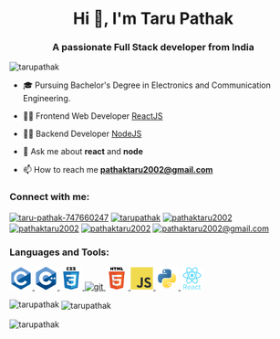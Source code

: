 <h1 align="center">Hi 👋, I'm Taru Pathak</h1>
<h3 align="center">A passionate Full Stack developer from India</h3>
<p align="left"> <img src="https://komarev.com/ghpvc/?username=tarupathak&label=Profile%20views&color=0e75b6&style=flat" alt="tarupathak" /> </p>

- 🎓 Pursuing Bachelor's Degree in Electronics and Communication Engineering.

- 👨‍💻 Frontend Web Developer [ReactJS](ReactJS)
  
- 👨‍💻 Backend Developer [NodeJS](NodeJS)

- 💬 Ask me about **react** and **node**

- 📫 How to reach me **pathaktaru2002@gmail.com**

<h3 align="left">Connect with me:</h3>
<p align="left">
<a href="https://linkedin.com/in/taru-pathak-747660247" target="blank"><img align="center" src="https://raw.githubusercontent.com/rahuldkjain/github-profile-readme-generator/master/src/images/icons/Social/linked-in-alt.svg" alt="taru-pathak-747660247" height="30" width="40" /></a>
<a href="https://www.behance.net/tarupathak" target="blank"><img align="center" src="https://raw.githubusercontent.com/rahuldkjain/github-profile-readme-generator/master/src/images/icons/Social/behance.svg" alt="tarupathak" height="30" width="40" /></a>
<a href="https://www.codechef.com/users/taru_pathak_02" target="blank"><img align="center" src="https://cdn.jsdelivr.net/npm/simple-icons@3.1.0/icons/codechef.svg" alt="pathaktaru2002" height="30" width="40" /></a>
<a href="https://www.hackerrank.com/pathaktaru2002" target="blank"><img align="center" src="https://raw.githubusercontent.com/rahuldkjain/github-profile-readme-generator/master/src/images/icons/Social/hackerrank.svg" alt="pathaktaru2002" height="30" width="40" /></a>
<a href="https://codeforces.com/profile/pathaktaru2002" target="blank"><img align="center" src="https://raw.githubusercontent.com/rahuldkjain/github-profile-readme-generator/master/src/images/icons/Social/codeforces.svg" alt="pathaktaru2002" height="30" width="40" /></a>
<a href="https://www.hackerearth.com/pathaktaru2002@gmail.com" target="blank"><img align="center" src="https://raw.githubusercontent.com/rahuldkjain/github-profile-readme-generator/master/src/images/icons/Social/hackerearth.svg" alt="pathaktaru2002@gmail.com" height="30" width="40" /></a>
</p>

<h3 align="left">Languages and Tools:</h3>
<p align="left"> <a href="https://www.cprogramming.com/" target="_blank" rel="noreferrer"> <img src="https://raw.githubusercontent.com/devicons/devicon/master/icons/c/c-original.svg" alt="c" width="40" height="40"/> </a> <a href="https://www.w3schools.com/cpp/" target="_blank" rel="noreferrer"> <img src="https://raw.githubusercontent.com/devicons/devicon/master/icons/cplusplus/cplusplus-original.svg" alt="cplusplus" width="40" height="40"/> </a> <a href="https://www.w3schools.com/css/" target="_blank" rel="noreferrer"> <img src="https://raw.githubusercontent.com/devicons/devicon/master/icons/css3/css3-original-wordmark.svg" alt="css3" width="40" height="40"/> </a> <a href="https://git-scm.com/" target="_blank" rel="noreferrer"> <img src="https://www.vectorlogo.zone/logos/git-scm/git-scm-icon.svg" alt="git" width="40" height="40"/> </a> <a href="https://www.w3.org/html/" target="_blank" rel="noreferrer"> <img src="https://raw.githubusercontent.com/devicons/devicon/master/icons/html5/html5-original-wordmark.svg" alt="html5" width="40" height="40"/> </a> <a href="https://developer.mozilla.org/en-US/docs/Web/JavaScript" target="_blank" rel="noreferrer"> <img src="https://raw.githubusercontent.com/devicons/devicon/master/icons/javascript/javascript-original.svg" alt="javascript" width="40" height="40"/> </a> <a href="https://www.python.org" target="_blank" rel="noreferrer"> <img src="https://raw.githubusercontent.com/devicons/devicon/master/icons/python/python-original.svg" alt="python" width="40" height="40"/> </a> <a href="https://reactjs.org/" target="_blank" rel="noreferrer"> <img src="https://raw.githubusercontent.com/devicons/devicon/master/icons/react/react-original-wordmark.svg" alt="react" width="40" height="40"/> </a> </p></a>

<p><img align="left" src="https://github-readme-stats.vercel.app/api/top-langs?username=tarupathak&show_icons=true&locale=en&layout=compact" alt="tarupathak" /></p>

<p>&nbsp;<img align="center" src="https://github-readme-stats.vercel.app/api?username=tarupathak&show_icons=true&locale=en" alt="tarupathak" /></p>

<p><img align="center" src="https://github-readme-streak-stats.herokuapp.com/?user=tarupathak&" alt="tarupathak" /></p>
